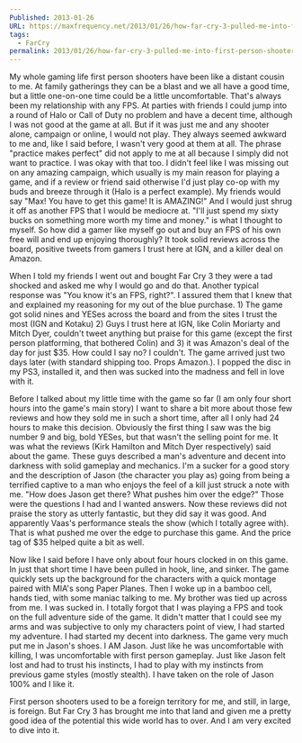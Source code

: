 ```yaml
---
Published: 2013-01-26
URL: https://maxfrequency.net/2013/01/26/how-far-cry-3-pulled-me-into-first-person-shooters/
tags:
  - FarCry
permalink: 2013/01/26/how-far-cry-3-pulled-me-into-first-person-shooters/
---
```

My whole gaming life first person shooters have been like a distant cousin to me. At family gatherings they can be a blast and we all have a good time, but a little one-on-one time could be a little uncomfortable. That's always been my relationship with any FPS. At parties with friends I could jump into a round of Halo or Call of Duty no problem and have a decent time, although I was not good at the game at all. But if it was just me and any shooter alone, campaign or online, I would not play. They always seemed awkward to me and, like I said before, I wasn't very good at them at all. The phrase "practice makes perfect" did not apply to me at all because I simply did not want to practice. I was okay with that too. I didn't feel like I was missing out on any amazing campaign, which usually is my main reason for playing a game, and if a review or friend said otherwise I'd just play co-op with my buds and breeze through it (Halo is a perfect example). My friends would say "Max! You have to get this game! It is AMAZING!" And I would just shrug it off as another FPS that I would be mediocre at. "I'll just spend my sixty bucks on something more worth my time and money." is what I thought to myself. So how did a gamer like myself go out and buy an FPS of his own free will and end up enjoying thoroughly? It took solid reviews across the board, positive tweets from gamers I trust here at IGN, and a killer deal on Amazon.

When I told my friends I went out and bought Far Cry 3 they were a tad shocked and asked me why I would go and do that. Another typical response was "You know it's an FPS, right?". I assured them that I knew that and explained my reasoning for my out of the blue purchase. 1) The game got solid nines and YESes across the board and from the sites I trust the most (IGN and Kotaku) 2) Guys I trust here at IGN, like Colin Moriarty and Mitch Dyer, couldn't tweet anything but praise for this game (except the first person platforming, that bothered Colin) and 3) it was Amazon's deal of the day for just $35. How could I say no? I couldn't. The game arrived just two days later (with standard shipping too. Props Amazon.). I popped the disc in my PS3, installed it, and then was sucked into the madness and fell in love with it.

Before I talked about my little time with the game so far (I am only four short hours into the game's main story) I want to share a bit more about those few reviews and how they sold me in such a short time, after all I only had 24 hours to make this decision. Obviously the first thing I saw was the big number 9 and big, bold YESes, but that wasn't the selling point for me. It was what the reviews (Kirk Hamilton and Mitch Dyer respectively) said about the game. These guys described a man's adventure and decent into darkness with solid gameplay and mechanics. I'm a sucker for a good story and the description of Jason (the character you play as) going from being a terrified captive to a man who enjoys the feel of a kill just struck a note with me. "How does Jason get there? What pushes him over the edge?" Those were the questions I had and I wanted answers. Now these reviews did not praise the story as utterly fantastic, but they did say it was good. And apparently Vaas's performance steals the show (which I totally agree with).  That is what pushed me over the edge to purchase this game. And the price tag of $35 helped quite a bit as well.

Now like I said before I have only about four hours clocked in on this game. In just that short time I have been pulled in hook, line, and sinker. The game quickly sets up the background for the characters with a quick montage paired with MIA's song Paper Planes. Then I woke up in a bamboo cell, hands tied, with some maniac talking to me. My brother was tied up across from me. I was sucked in. I totally forgot that I was playing a FPS and took on the full adventure side of the game. It didn't matter that I could see my arms and was subjective to only my characters point of view, I had started my adventure. I had started my decent into darkness. The game very much put me in Jason's shoes. I AM Jason. Just like he was uncomfortable with killing, I was uncomfortable with first person gameplay. Just like Jason felt lost and had to trust his instincts, I had to play with my instincts from previous game styles (mostly stealth). I have taken on the role of Jason 100% and I like it. 

First person shooters used to be a foreign territory for me, and still, in large, is foreign. But Far Cry 3 has brought me into that land and given me a pretty good idea of the potential this wide world has to over. And I am very excited to dive into it.